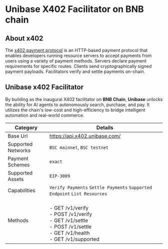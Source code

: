 # Unibase X402 Facilitator on BNB chain

## About x402

The [x402 payment protocol](https://docs.cdp.coinbase.com/x402/docs/overview) is an HTTP-based payment protocol that enables developers running resource servers to accept payments from users using a variety of payment methods. Servers declare payment requirements for specific routes. Clients send cryptographically signed payment payloads. Facilitators verify and settle payments on-chain.

## Unibase x402 Facilitator

By building as the inaugural X402 facilitator on **BNB Chain**, **Unibase** unlocks the ability for AI agents to autonomously search, purchase, and pay. It utilizes the chain's low-cost and high-efficiency to bridge intelligent automation and real-world commerce.

| Category           | Details                                                                                                                 |
| ------------------ | ----------------------------------------------------------------------------------------------------------------------- |
| Base Url           | https://api.x402.unibase.com/                                                                                           |
| Supported Networks | `BSC mainnet`, `BSC testnet`                                                                                            |
| Payment Schemes    | `exact`                                                                                                                 |
| Supported Assets   | `EIP-3009`                                                                                                              |
| Capabilities       | `Verify Payments` `Settle Payments` `Supported Endpoint` `List Resources`                                               |
| Methods            |<br>- GET /v1/verify<br>- POST /v1/verify<br>- GET /v1/settle<br>- POST /v1/settle<br>- GET /v1/health<br>- GET /v1/supported |
